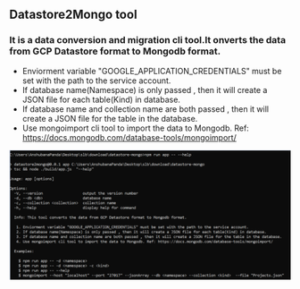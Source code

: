 ## Datastore2Mongo tool

###  It is a data conversion and migration cli tool.It onverts the data from GCP Datastore format to Mongodb format.
   - Enviorment variable "GOOGLE_APPLICATION_CREDENTIALS" must be set with the path to the service account.
   - If database name(Namespace) is only passed , then it will create a JSON file for each table(Kind) in database.
   - If database name and collection name are both passed , then it will create a JSON file for the table in the database.
   - Use mongoimport cli tool to import the data to Mongodb. Ref: https://docs.mongodb.com/database-tools/mongoimport/ 

![Alt text](https://github.com/anshubana/datastore2mongo/blob/main/screenshots/screenshot1.PNG?raw=true "Title")



